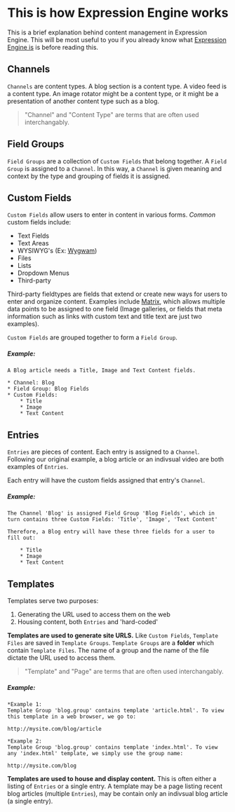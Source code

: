# This is how Expression Engine works

This is a brief explanation behind content management in Expression Engine. This will be most useful to you if you already know what [Expression Engine is](http://expressionengine.com/) is before reading this.

## Channels
`Channels` are content types. A blog section is a content type. A video feed is a content type. An image rotator might be a content type, or it might be a presentation of another content type such as a blog. 

> "Channel" and "Content Type" are terms that are often used interchangably.

## Field Groups
`Field Groups` are a collection of `Custom Fields` that belong together. A `Field Group` is assigned to a `Channel`. In this way, a `Channel` is given meaning and context by the type and grouping of fields it is assigned.

## Custom Fields
`Custom Fields` allow users to enter in content in various forms. *Common* custom fields include:

* Text Fields
* Text Areas
* WYSIWYG's (Ex: [Wygwam](http://pixelandtonic.com/wygwam))
* Files
* Lists
* Dropdown Menus
* Third-party

Third-party fieldtypes are fields that extend or create new ways for users to enter and organize content. Examples include [Matrix](http://pixelandtonic.com/matrix), which allows multiple data points to be assigned to one field (Image galleries, or fields that meta information such as links with custom text and title text are just two examples).

`Custom Fields` are grouped together to form a `Field Group`.

##### Example:
	A Blog article needs a Title, Image and Text Content fields.

	* Channel: Blog
	* Field Group: Blog Fields
	* Custom Fields:
		* Title
		* Image
		* Text Content

## Entries
`Entries` are pieces of content. Each entry is assigned to a `Channel`. Following our original example, a blog article or an indivsual video are both examples of `Entries`.

Each entry will have the custom fields assigned that entry's `Channel`.

##### Example:
	The Channel 'Blog' is assigned Field Group 'Blog Fields', which in turn contains three Custom Fields: 'Title', 'Image', 'Text Content'
	
	Therefore, a Blog entry will have these three fields for a user to fill out:
	
		* Title
		* Image
		* Text Content



## Templates
Templates serve two purposes:

1. Generating the URL used to access them on the web
2. Housing content, both `Entries` and 'hard-coded'

**Templates are used to generate site URLS.** Like `Custom Fields`, `Template Files` are saved in `Template Groups`. `Template Groups` are a **folder** which contain `Template Files`. The name of a group and the name of the file dictate the URL used to access them.

> "Template" and "Page" are terms that are often used interchangably.

##### Example:
	*Example 1:
	Template Group 'blog.group' contains template 'article.html'. To view this template in a web browser, we go to:
	
	http://mysite.com/blog/article
	
	*Example 2:
	Template Group 'blog.group' contains template 'index.html'. To view any 'index.html' template, we simply use the group name:
	
	http://mysite.com/blog

**Templates are used to house and display content.** This is often either a listing of `Entries` or a single entry. A template may be a page listing recent blog articles (multiple `Entries`), may be contain only an indivsual blog article (a single entry).

